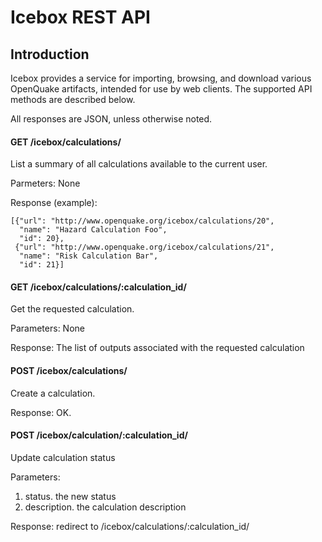 # Icebox REST API

## Introduction

Icebox provides a service for importing, browsing, and download various OpenQuake artifacts, intended for use by web clients. The supported API methods are described below.

All responses are JSON, unless otherwise noted.

#### GET /icebox/calculations/

List a summary of all calculations available to the current user.

Parmeters: None

Response (example):

    [{"url": "http://www.openquake.org/icebox/calculations/20",
      "name": "Hazard Calculation Foo",
      "id": 20},
     {"url": "http://www.openquake.org/icebox/calculations/21",
      "name": "Risk Calculation Bar",
      "id": 21}]

#### GET /icebox/calculations/:calculation_id/

Get the requested calculation.

Parameters: None

Response: The list of outputs associated with the requested calculation

#### POST /icebox/calculations/

Create a calculation.

Response: OK.


#### POST /icebox/calculation/:calculation_id/

Update calculation status

Parameters:

1) status. the new status
2) description. the calculation description

Response: redirect to /icebox/calculations/:calculation_id/
